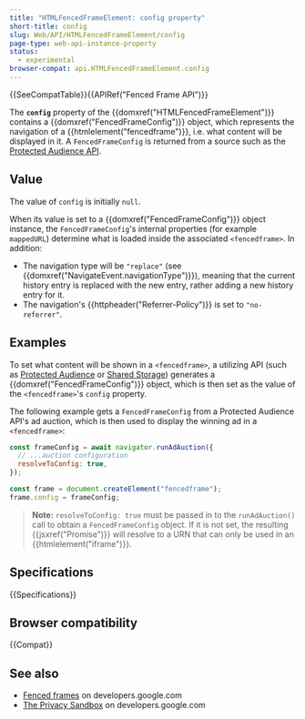 ```yaml
---
title: "HTMLFencedFrameElement: config property"
short-title: config
slug: Web/API/HTMLFencedFrameElement/config
page-type: web-api-instance-property
status:
  - experimental
browser-compat: api.HTMLFencedFrameElement.config
---
```


{{SeeCompatTable}}{{APIRef("Fenced Frame API")}}

The **`config`** property of the {{domxref("HTMLFencedFrameElement")}} contains a {{domxref("FencedFrameConfig")}} object, which represents the navigation of a {{htmlelement("fencedframe")}}, i.e. what content will be displayed in it. A `FencedFrameConfig` is returned from a source such as the [Protected Audience API](/en-US/docs/Web/API/Protected_Audience_API).

## Value

The value of `config` is initially `null`.

When its value is set to a {{domxref("FencedFrameConfig")}} object instance, the `FencedFrameConfig`'s internal properties (for example `mappedURL`) determine what is loaded inside the associated `<fencedframe>`. In addition:

- The navigation type will be `"replace"` (see {{domxref("NavigateEvent.navigationType")}}), meaning that the current history entry is replaced with the new entry, rather adding a new history entry for it.
- The navigation's {{httpheader("Referrer-Policy")}} is set to `"no-referrer"`.

## Examples

To set what content will be shown in a `<fencedframe>`, a utilizing API (such as [Protected Audience](/en-US/docs/Web/API/Protected_Audience_API) or [Shared Storage](/en-US/docs/Web/API/Shared_Storage_API)) generates a {{domxref("FencedFrameConfig")}} object, which is then set as the value of the `<fencedframe>`'s `config` property.

The following example gets a `FencedFrameConfig` from a Protected Audience API's ad auction, which is then used to display the winning ad in a `<fencedframe>`:

```js
const frameConfig = await navigator.runAdAuction({
  // ...auction configuration
  resolveToConfig: true,
});

const frame = document.createElement("fencedframe");
frame.config = frameConfig;
```

> **Note:** `resolveToConfig: true` must be passed in to the `runAdAuction()` call to obtain a `FencedFrameConfig` object. If it is not set, the resulting {{jsxref("Promise")}} will resolve to a URN that can only be used in an {{htmlelement("iframe")}}.

## Specifications

{{Specifications}}

## Browser compatibility

{{Compat}}

## See also

- [Fenced frames](https://developers.google.com/privacy-sandbox/private-advertising/fenced-frame) on developers.google.com
- [The Privacy Sandbox](https://developers.google.com/privacy-sandbox) on developers.google.com

